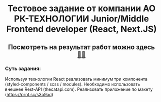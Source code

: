 # <div align="center">Тестовое задание от компании АО РК-ТЕХНОЛОГИИ Junior/Middle Frontend developer (React, Next.JS)</div>

## <div align="center">Посмотреть на результат работ можно здесь <a href="cat-gallery-agqcph7bh-farids-projects-eaf9b1b4.vercel.app">👨‍💻</a></div>


### Суть задания:

Используя технологии React реализовать минимум три компонента (styled-components / scss / modules). Необходимо использовать внешнее Rest-API (thecatapi.com). Реализовать приложение по макету (https://prnt.sc/s3b9ad)